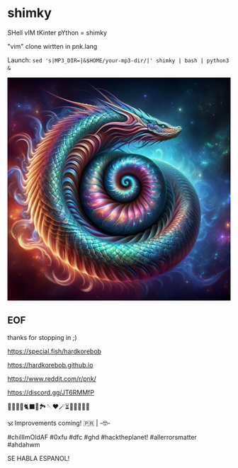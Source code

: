 # shimky

SHell vIM tKinter pYthon = shimky

"vim" clone wirtten in pnk.lang


Launch: `sed 's|MP3_DIR=|&$HOME/your-mp3-dir/|' shimky | bash | python3 &`

![pnk](pynksh.jpeg)

## EOF

thanks for stopping in ;)

https://special.fish/hardkorebob

https://hardkorebob.github.io

https://www.reddit.com/r/pnk/

https://discord.gg/JT6RMMfP

🐡🐧🐍🐚🐈‍⬛🦤🏞🪡♥️🪄⏳️🎲🎯🧩🏅🎉

🕉 Improvements coming! 🇵🇷 | -🤓-

#chillImOldAF #0xfu #dfc #ghd #hacktheplanet! #allerrorsmatter #ahdahwm

SE HABLA ESPANOL!
